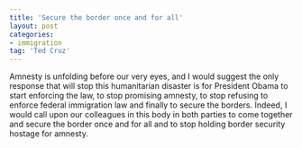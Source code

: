```yaml
---
title: 'Secure the border once and for all'
layout: post
categories:
- immigration
tag: 'Ted Cruz'
---
```


Amnesty is unfolding before our very eyes, and I would suggest the only response that will stop this humanitarian disaster is for President Obama to start enforcing the law, to stop promising amnesty, to stop refusing to enforce federal immigration law and finally to secure the borders. Indeed, I would call upon our colleagues in this body in both parties to come together and secure the border once and for all and to stop holding border security hostage for amnesty.